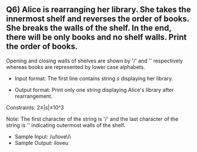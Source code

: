 ## Q6) Alice is rearranging her library. She takes the innermost shelf and reverses the order of books. She breaks the walls of the shelf. In the end, there will be only books and no shelf walls. Print the order of books.
Opening and closing walls of shelves are shown by '/' and '\' respectively whereas books are represented by lower case alphabets.

- Input format:
The first line contains string _s_ displaying her library.

- Output format:
Print only one string displaying Alice's library after rearrangement.

Constraints: 2≤|s|≤10^3

Note:
The first character of the string is '/' and the last character of the string is '\' indicating outermost walls of the shelf. 

- Sample Input:  /u/love\i\
- Sample Output: iloveu
